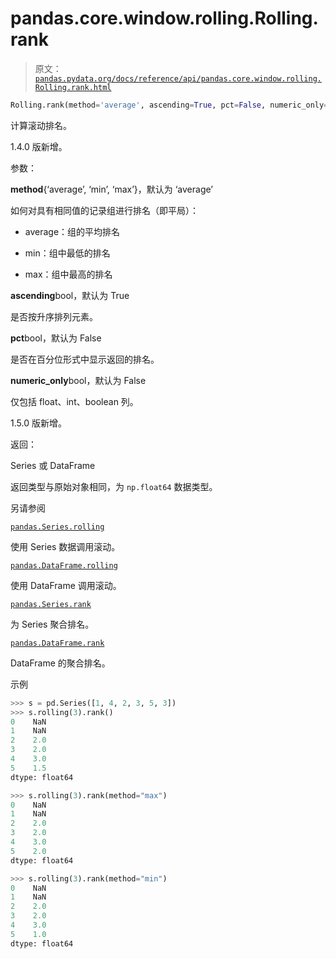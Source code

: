 # pandas.core.window.rolling.Rolling.rank

> 原文：[`pandas.pydata.org/docs/reference/api/pandas.core.window.rolling.Rolling.rank.html`](https://pandas.pydata.org/docs/reference/api/pandas.core.window.rolling.Rolling.rank.html)

```py
Rolling.rank(method='average', ascending=True, pct=False, numeric_only=False)
```

计算滚动排名。

1.4.0 版新增。

参数：

**method**{‘average’, ‘min’, ‘max’}，默认为 ‘average’

如何对具有相同值的记录组进行排名（即平局）：

+   average：组的平均排名

+   min：组中最低的排名

+   max：组中最高的排名

**ascending**bool，默认为 True

是否按升序排列元素。

**pct**bool，默认为 False

是否在百分位形式中显示返回的排名。

**numeric_only**bool，默认为 False

仅包括 float、int、boolean 列。

1.5.0 版新增。

返回：

Series 或 DataFrame

返回类型与原始对象相同，为 `np.float64` 数据类型。

另请参阅

[`pandas.Series.rolling`](https://pandas.pydata.org/docs/reference/api/pandas.core.window.rolling.Rolling.rank.html#pandas.Series.rolling "pandas.Series.rolling")

使用 Series 数据调用滚动。

[`pandas.DataFrame.rolling`](https://pandas.pydata.org/docs/reference/api/pandas.core.window.rolling.Rolling.rank.html#pandas.DataFrame.rolling "pandas.DataFrame.rolling")

使用 DataFrame 调用滚动。

[`pandas.Series.rank`](https://pandas.pydata.org/docs/reference/api/pandas.core.window.rolling.Rolling.rank.html#pandas.Series.rank "pandas.Series.rank")

为 Series 聚合排名。

[`pandas.DataFrame.rank`](https://pandas.pydata.org/docs/reference/api/pandas.core.window.rolling.Rolling.rank.html#pandas.DataFrame.rank "pandas.DataFrame.rank")

DataFrame 的聚合排名。

示例

```py
>>> s = pd.Series([1, 4, 2, 3, 5, 3])
>>> s.rolling(3).rank()
0    NaN
1    NaN
2    2.0
3    2.0
4    3.0
5    1.5
dtype: float64 
```

```py
>>> s.rolling(3).rank(method="max")
0    NaN
1    NaN
2    2.0
3    2.0
4    3.0
5    2.0
dtype: float64 
```

```py
>>> s.rolling(3).rank(method="min")
0    NaN
1    NaN
2    2.0
3    2.0
4    3.0
5    1.0
dtype: float64 
```
